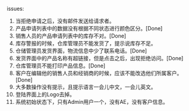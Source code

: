 issues:
1. 当拒绝申请之后，没有邮件发送给请求者。
2. 产品申请列表中的数据没有根据不同状态进行颜色区分。[Done]
3. 销售人员的产品申请列表中的库存不对。[Done]
4. 库存警报的时候，仓库管理员不能发货了，提示说库存不足。
5. 仓储管理员发货界面，物流信息中少了联系电话。[Done]
6. 发货界面中的产品名称有超链接，但是点击之后，出现拒绝访问。[Done]
7. 仓库管理员不能打印产品信息。[Done]
8. 客户在编辑他的销售人员和经销商的时候，应该不能改选他们所属客户。[Done]
9. 大多数操作没有提示，且提示语言一会儿中文，一会儿英文。
10. 登陆界面上的Logo去掉。
11. 系统初始状态下，只有Admin用户一个，没有AE，没有客户信息。
